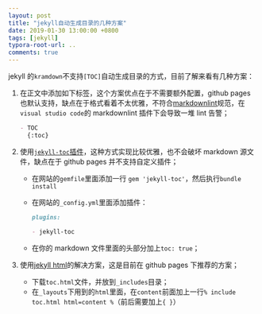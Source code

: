 ```yaml
---
layout: post
title: "jekyll自动生成目录的几种方案"
date: 2019-01-30 13:00:00 +0800
tags: [jekyll]
typora-root-url: ..
comments: true
---
```


jekyll 的`kramdown`不支持`[TOC]`自动生成目录的方式，目前了解来看有几种方案：

1. 在正文中添加如下标签，这个方案优点在于不需要额外配置，github pages 也默认支持，缺点在于格式看着不太优雅，不符合[markdownlint](https://github.com/DavidAnson/markdownlint)规范，在`visual studio code`的 markdownlint 插件下会导致一堆 lint 告警；

   ```markdown
   - TOC
     {:toc}
   ```

2. 使用[`jekyll-toc`插件](https://github.com/toshimaru/jekyll-toc)，这种方式实现比较优雅，也不会破坏 markdown 源文件，缺点在于 github pages 并不支持自定义插件；

   - 在网站的`gemfile`里面添加一行 `gem 'jekyll-toc'`，然后执行`bundle install`
   - 在网站的`_config.yml`里面添加插件：

     ```markdown
     plugins:

     - jekyll-toc
     ```

   - 在你的 markdown 文件里面的头部分加上`toc: true`；

3. 使用[jekyll html](https://github.com/allejo/jekyll-toc)的解决方案，这是目前在 github pages 下推荐的方案；

   - 下载`toc.html`文件，并放到`_includes`目录；
   - 在`_layouts`下用到的`html`里面，在`content`前面加上一行`% include toc.html html=content %`（前后需要加上`{ }`）
